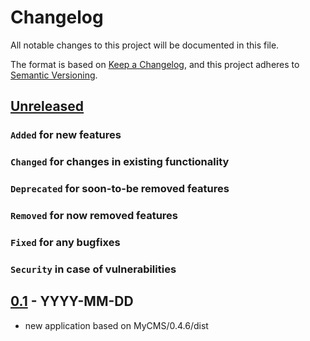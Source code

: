 # Changelog
All notable changes to this project will be documented in this file.

The format is based on [Keep a Changelog](https://keepachangelog.com/en/1.0.0/),
and this project adheres to [Semantic Versioning](https://semver.org/spec/v2.0.0.html).

## [Unreleased]
### `Added` for new features

### `Changed` for changes in existing functionality

### `Deprecated` for soon-to-be removed features

### `Removed` for now removed features

### `Fixed` for any bugfixes

### `Security` in case of vulnerabilities

## [0.1] - YYYY-MM-DD
- new application based on MyCMS/0.4.6/dist

[Unreleased]: https://github.com/vendor/project/compare/v0.1...HEAD
[0.1]: https://github.com/vendor/project/releases/tag/v0.1
